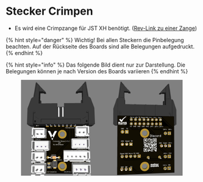 # Stecker Crimpen

* Es wird eine Crimpzange für JST XH benötigt. ([Rev-Link zu einer Zange](https://amzn.to/3egDX7X))

{% hint style="danger" %}
Wichtig! Bei allen Steckern die Pinbelegung beachten. Auf der Rückseite des Boards sind alle Belegungen aufgedruckt.
{% endhint %}

{% hint style="info" %}
Das folgende Bild dient nur zur Darstellung. Die Belegungen können je nach Version des Boards variieren
{% endhint %}

<figure><img src="../../../../../.gitbook/assets/1.3a.jpg" alt=""><figcaption></figcaption></figure>

